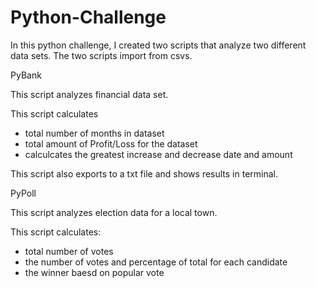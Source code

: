 # Python-Challenge
In this python challenge, I created two scripts that analyze two different data sets. The two scripts import from csvs.


PyBank

This script analyzes financial data set.


This script calculates
- total number of months in dataset
- total amount of Profit/Loss for the dataset
- calculcates the greatest increase and decrease date and amount

This script also exports to a txt file and shows results in terminal. 

PyPoll

This script analyzes election data for a local town.

This script calculates:
- total number of votes
- the number of votes and percentage of total for each candidate
- the winner baesd on popular vote

